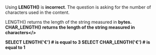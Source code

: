 Using <b>LENGTH()</b> is <b>incorrect</b>. The question is asking for the number of characters used in the content. 

LENGTH() returns the length of the string measured in <b>bytes<b>. 
<b>CHAR_LENGTH() returns the length of the string measured in characters</>

SELECT LENGTH('€')  # is equal to 3
SELECT CHAR_LENGTH('€') # is equal to 1​
